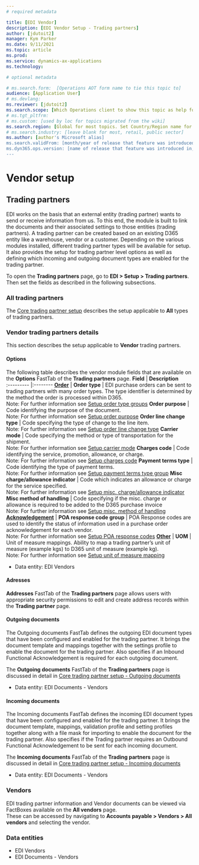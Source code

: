 ```yaml
---
# required metadata

title: [EDI Vendor]
description: [EDI Vendor Setup - Trading partners]
author: [jdutoit2]
manager: Kym Parker
ms.date: 9/11/2021
ms.topic: article
ms.prod: 
ms.service: dynamics-ax-applications
ms.technology: 

# optional metadata

# ms.search.form:  [Operations AOT form name to tie this topic to]
audience: [Application User]
# ms.devlang: 
ms.reviewer: [jdutoit2]
ms.search.scope: [Which Operations client to show this topic as help for, to be set by content strategist, see list here: https://microsoft.sharepoint.com/teams/DynDoc/_layouts/15/WopiFrame.aspx?sourcedoc={23419e1c-eb64-42e9-aa9b-79875b428718}&action=edit&wd=target%28Core%20Dynamics%20AX%20CP%20requirements%2Eone%7C4CC185C0%2DEFAA%2D42CD%2D94B9%2D8F2A45E7F61A%2FVersions%20list%20for%20docs%20topics%7CC14BE630%2D5151%2D49D6%2D8305%2D554B5084593C%2F%29]
# ms.tgt_pltfrm: 
# ms.custom: [used by loc for topics migrated from the wiki]
ms.search.region: [Global for most topics. Set Country/Region name for localizations]
# ms.search.industry: [leave blank for most, retail, public sector]
ms.author: [author's Microsoft alias]
ms.search.validFrom: [month/year of release that feature was introduced in, in format yyyy-mm-dd]
ms.dyn365.ops.version: [name of release that feature was introduced in, see list here: https://microsoft.sharepoint.com/teams/DynDoc/_layouts/15/WopiFrame.aspx?sourcedoc={23419e1c-eb64-42e9-aa9b-79875b428718}&action=edit&wd=target%28Core%20Dynamics%20AX%20CP%20requirements%2Eone%7C4CC185C0%2DEFAA%2D42CD%2D94B9%2D8F2A45E7F61A%2FVersions%20list%20for%20docs%20topics%7CC14BE630%2D5151%2D49D6%2D8305%2D554B5084593C%2F%29]
---
```


# Vendor setup
## Trading partners

EDI works on the basis that an external entity (trading partner) wants to send or receive information from us. To this end, the module is built to link the documents and their associated settings to those entities (trading partners).
A trading partner can be created based on an existing D365 entity like a warehouse, vendor or a customer. Depending on the various modules installed, different trading partner types will be available for setup.
It also provides the setup for trading partner level options as well as defining which incoming and outgoing document types are enabled for the trading partner.

To open the **Trading partners** page, go to **EDI > Setup > Trading partners**. Then set the fields as described in the following subsections.

### All trading partners
The [Core trading partner setup](../../CORE/Setup/Trading-partners.md) describes the setup applicable to **All** types of trading partners.

### Vendor trading partners details
This section describes the setup applicable to **Vendor** trading partners.

#### Options

The following table describes the vendor module fields that are available on the **Options** FastTab of the **Trading partners** page.
**Field**                          | **Description**               
:---------                         |:--------
<ins>**Order**</ins>	|
**Order type**                     | EDI purchase orders can be sent to trading partners with many order types.  The type identifier is determined by the method the order is processed within D365. <br> Note: For further information see [Setup order type groups](VENDOR-SETUP/Order-type-group.md)
**Order purpose**                  | Code identifying the purpose of the document. <br> Note: For further information see [Setup order purpose](VENDOR-SETUP/Order-purpose-group.md)
**Order line change type**        |	Code specifying the type of change to the line item. <br> Note: For further information see [Setup order line change type](VENDOR-SETUP/Order-line-change-type-group.md)
**Carrier mode**                  |	Code specifying the method or type of transportation for the shipment. <br> Note: For further information see [Setup carrier mode](VENDOR-SETUP/Carrier-mode.md)
**Charges code**                  |	Code identifying the service, promotion, allowance, or charge. <br> Note: For further information see [Setup charges code](VENDOR-SETUP/Charges-code.md)
**Payment terms type**            |	Code identifying the type of payment terms. <br> Note: For further information see [Setup payment terms type group](VENDOR-SETUP/Payment-terms-type-group.md)
**Misc charge/allowance indicator** |	Code which indicates an allowance or charge for the service specified. <br> Note: For further information see [Setup misc. charge/allowance indicator](VENDOR-SETUP/Misc-charge-allowance-indicator.md)
**Misc method of handling**       |	Code specifying if the misc. charge or allowance is required to be added to the D365 purchase invoice <br> Note: For further information see [Setup misc. method of handling](VENDOR-SETUP/Misc-method-of-handling.md)
<ins>**Acknowledgement**</ins>	|
**POA response code group**       |	POA Response codes are used to identify the status of information used in a purchase order acknowledgement for each vendor. <br> Note: For further information see [Setup POA response codes](VENDOR-SETUP/POA-response-code-group.md)
<ins>**Other**</ins>	|
**UOM**                           |	Unit of measure mappings. Ability to map a trading partner’s unit of measure (example kgs) to D365 unit of measure (example kg). <br> Note: For further information see [Setup unit of measure mapping](../../CORE/Setup/UOM-mapping.md)

- Data entity: EDI Vendors

#### Adresses
**Addresses** FastTab of the **Trading partners** page allows users with appropriate security permissions to edit and create address records within the **Trading partner** page.

#### Outgoing documents
The Outgoing documents FastTab defines the outgoing EDI document types that have been configured and enabled for the trading partner. It brings the document template and mappings together with the settings profile to enable the document for the trading partner.
Also specifies if an Inbound Functional Acknowledgement is required for each outgoing document.

The **Outgoing documents** FastTab of the **Trading partners** page is discussed in detail in [Core trading partner setup - Outgoing documents](../../CORE/Setup/Trading-partners.md#outgoing-documents)

- Data entity: EDI Documents - Vendors

#### Incoming documents
The Incoming documents FastTab defines the incoming EDI document types that have been configured and enabled for the trading partner. It brings the document template, mappings, validation profile and setting profiles together along with a file mask for importing to enable the document for the trading partner.
Also specifies if the Trading partner requires an Outbound Functional Acknowledgement to be sent for each incoming document.

The **Incoming documents** FastTab of the **Trading partners** page is discussed in detail in [Core trading partner setup - Incoming documents](../../CORE/Setup/Trading-partners.md#incoming-documents)

- Data entity: EDI Documents - Vendors

### Vendors
EDI trading partner information and Vendor documents can be viewed via FactBoxes available on the **All vendors** page. <br>
These can be accessed by navigating to **Accounts payable > Vendors > All vendors** and selecting the vendor.

### Data entities

- EDI Vendors
- EDI Documents - Vendors
